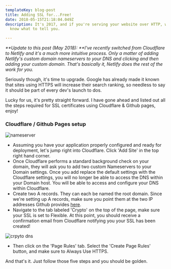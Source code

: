 ```yaml
---
templateKey: blog-post
title: Adding SSL for...Free!
date: 2018-05-15T21:18:04.049Z
description: It's 2017, and if you're serving your website over HTTP, well then I don't
  know what to tell you. 

---
```

_**Update to this post (May 2018): **I've recently switched from Cloudflare to Netlify and it's a much more intuitive process. Only a matter of adding Netlify's custom domain nameservers to your DNS and  clicking and then adding your custom domain. That's basically it, Netlify does the rest of the work for you._

Seriously though, it's time to upgrade.
Google has already made it known that sites using HTTPS will increase their search ranking, so needless to say it should be part of every dev's launch to dos.

Lucky for us, it's pretty straight forward. I have gone ahead and listed out all the steps required for SSL certificates using Cloudflare & Github pages, enjoy!

### Cloudflare / Github Pages setup

![nameserver](/img/nameserver.png)

* Assuming you have your application properly configured and ready for deployment, let's jump right into Cloudflare. Click 'Add Site' in the top right hand corner.
* Once Cloudflare performs a standard background check on your domain, they will ask you to add two custom Nameservers to your Domain settings. Once you add replace the default settings with the Cloudflare settings, you will no longer be able to access the DNS within your Domain host. You will be able to access and configure your DNS within Cloudflare.
* Create two A records. They can each be named the root domain. Since we're setting up A records, make sure you point them at the two IP addresses Github provides [here](https://help.github.com/articles/setting-up-an-apex-domain/).
* Navigate to the tab labeled 'Crypto' on the top of the page, make sure your SSL is set to Flexible. At this point, you should receive a confirmation email from Cloudflare notifying you your SSL has been created!

![crpyto dns](/img/crypto.jpg)

* Then click on the 'Page Rules' tab. Select the 'Create Page Rules' button, and make sure to Always Use HTTPS.

And that's it. Just follow those five steps and you should be golden.

